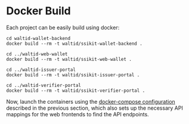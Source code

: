 # Docker Build

Each project can be easily build using docker:

```
cd waltid-wallet-backend
docker build --rm -t waltid/ssikit-wallet-backend .

cd ../waltid-web-wallet
docker build --rm -t waltid/ssikit-web-wallet .

cd ../waltid-issuer-portal
docker build --rm -t waltid/ssikit-issuer-portal .

cd ../waltid-verifier-portal
docker build --rm -t waltid/ssikit-verifier-portal .
```

Now, launch the containers using the [docker-compose configuration](../docker-compose.md) described in the previous section, which also sets up the necessary API mappings for the web frontends to find the API endpoints.

